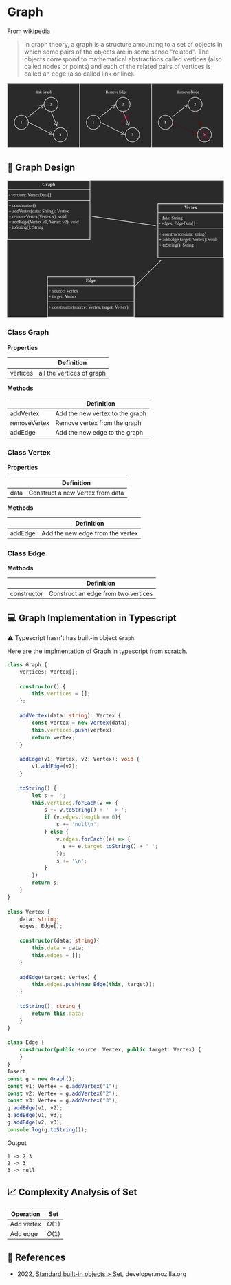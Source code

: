 # Graph

From wikipedia

> In graph theory, a graph is a structure amounting to a set of objects in which some pairs of the objects are in some sense "related". The objects correspond to mathematical abstractions called vertices (also called nodes or points) and each of the related pairs of vertices is called an edge (also called link or line).

![](../abstract/data-structures/graph.png)


## 🎨 Graph Design

![](images/graph.png)

### Class Graph

**Properties**

|             | Definition                             |
|-------------|----------------------------------------|
| vertices    | all the vertices of graph              |

**Methods**

|                 | Definition                                      |
|-----------------|-------------------------------------------------|
| addVertex       | Add the new vertex to the graph                 |
| removeVertex    | Remove vertex from the graph                    |
| addEdge         | Add the new edge to the graph                   |

### Class Vertex

**Properties**

|             | Definition                             |
|-------------|----------------------------------------|
| data        | Construct a new Vertex from data       |

**Methods**

|                 | Definition                              |
|-----------------|-----------------------------------------|
| addEdge         | Add the new edge from the vertex        |

### Class Edge

**Methods**

|                 | Definition                                      |
|-----------------|-------------------------------------------------|
| constructor     | Construct an edge from two vertices             |

## 💻 Graph Implementation in Typescript

⚠️ Typescript hasn't has built-in object `Graph`.

Here are the implmentation of Graph in typescript from scratch.

```ts
class Graph {
    vertices: Vertex[];

    constructor() {
        this.vertices = [];
    };

    addVertex(data: string): Vertex {
        const vertex = new Vertex(data);
        this.vertices.push(vertex);
        return vertex;
    }

    addEdge(v1: Vertex, v2: Vertex): void {
        v1.addEdge(v2);
    }

    toString() {
        let s = '';
        this.vertices.forEach(v => {
            s += v.toString() + ' -> ';
            if (v.edges.length == 0){
                s += 'null\n';
            } else {
                v.edges.forEach((e) => {
                  s += e.target.toString() + ' ';
                });
                s += '\n';
            }
        })
        return s;
    }
}

class Vertex {
    data: string;
    edges: Edge[];

    constructor(data: string){
        this.data = data;
        this.edges = [];
    }

    addEdge(target: Vertex) {
        this.edges.push(new Edge(this, target));
    }

    toString(): string {
        return this.data;
    }
}

class Edge {
    constructor(public source: Vertex, public target: Vertex) {
    }
}
Insert
const g = new Graph();
const v1: Vertex = g.addVertex("1");
const v2: Vertex = g.addVertex("2");
const v3: Vertex = g.addVertex("3");
g.addEdge(v1, v2);
g.addEdge(v1, v3);
g.addEdge(v2, v3);
console.log(g.toString());
```

Output

```
1 -> 2 3 
2 -> 3 
3 -> null
```



## 📈 Complexity Analysis of Set


| Operation       | Set                 |
|-----------------|---------------------|
| Add vertex      | $O(1)$              |
| Add edge        | $O(1)$              |

## 🔗 References

* 2022, [Standard built-in objects > Set](https://developer.mozilla.org/en-US/docs/Web/JavaScript/Reference/Global_Objects/Set), developer.mozilla.org